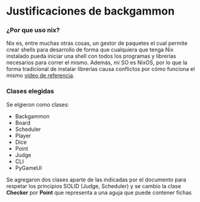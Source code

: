 # Justificaciones de backgammon

### ¿Por que uso nix?
Nix es, entre muchas otras cosas, un gestor de paquetes el cual permite crear shells para desarrollo
de forma que cualquiera que tenga Nix instalado pueda iniciar una shell con todos los programas y librerías necesarios
para correr el mismo. Además, mi SO es NixOS, por lo que la forma tradicional de instalar librerías
causa conflictos por cómo funciona el mismo [video de referencia](https://www.youtube.com/watch?v=6fftiTJ2vuQ).

### Clases elegidas
Se elgieron como clases:
- Backgammon
- Board
- Scheduler
- Player
- Dice
- Point
- Judge
- CLI
- PyGameUI

Se agregaron dos clases aparte de las indicadas por el documento para respetar los principios SOLID (Judge, Scheduler) y se cambio la clase **Checker** por **Point** que representa a una aguja que puede contener fichas
